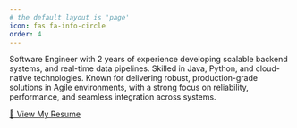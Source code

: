```yaml
---
# the default layout is 'page'
icon: fas fa-info-circle
order: 4
---
```


Software Engineer with 2 years of experience developing scalable backend systems, and real-time data pipelines. Skilled in Java, Python, and cloud-native technologies. Known for delivering robust, production-grade solutions in Agile environments, with a strong focus on reliability, performance, and seamless integration across systems.


[📄 View My Resume](/assets/files/Kiran_upase_resume.pdf)
